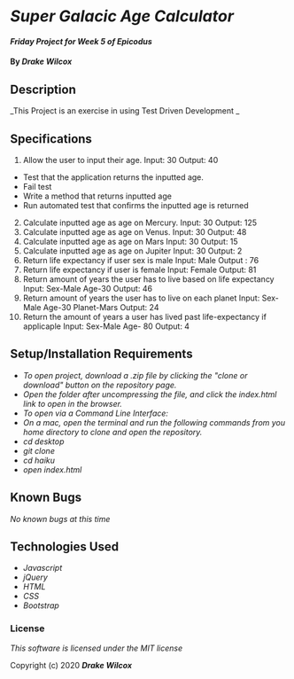 # _Super Galacic Age Calculator_

#### _Friday Project for Week 5 of Epicodus_

#### By _**Drake Wilcox**_

## Description

_This Project is an exercise in using Test Driven Development _

## Specifications
1. Allow the user to input their age. 
    Input: 30 Output: 40
* Test that the application returns the inputted age. 
* Fail test
* Write a method that returns inputted age
* Run automated test that confirms the inputted age is returned

2. Calculate inputted age as age on Mercury. 
    Input: 30 Output: 125
3. Calculate inputted age as age on Venus. 
    Input: 30 Output: 48
5. Calculate inputted age as age on Mars
    Input: 30 Output: 15
6. Calculate inputted age as age on Jupiter
    Input: 30 Output: 2
7. Return life expectancy if user sex is male
    Input: Male Output : 76
8. Return life expectancy if user is female
    Input: Female Output: 81
9. Return amount of years the user has to live based on life expectancy
    Input: Sex-Male Age-30 Output: 46
10. Return amount of years the user has to live on each planet
    Input: Sex-Male Age-30 Planet-Mars Output: 24
11. Return the amount of years a user has lived past life-expectancy if applicaple
    Input: Sex-Male Age- 80 Output: 4

## Setup/Installation Requirements

* _To open project, download a .zip file by clicking the "clone or download" button on the repository page._ 
* _Open the folder after uncompressing the file, and click the index.html link to open in the browser._
* _To open via a Command Line Interface:_
* _On a mac, open the terminal and run the following commands from you home directory to clone and open the repository._ 
* _cd desktop_
* _git clone_
* _cd haiku_
* _open index.html_

## Known Bugs

_No known bugs at this time_

## Technologies Used

* _Javascript_
* _jQuery_
* _HTML_
* _CSS_
* _Bootstrap_

### License

*This software is licensed under the MIT license*

Copyright (c) 2020 **_Drake Wilcox_**
